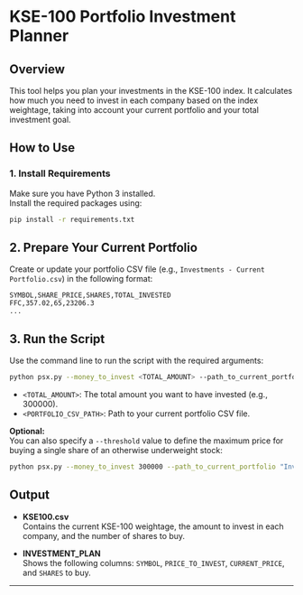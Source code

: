 # KSE-100 Portfolio Investment Planner

## Overview

This tool helps you plan your investments in the KSE-100 index. It calculates how much you need to invest in each company based on the index weightage, taking into account your current portfolio and your total investment goal.

## How to Use

### 1. Install Requirements

Make sure you have Python 3 installed.  
Install the required packages using:

```sh
pip install -r requirements.txt
```

## 2. Prepare Your Current Portfolio

Create or update your portfolio CSV file (e.g., `Investments - Current Portfolio.csv`) in the following format:

```
SYMBOL,SHARE_PRICE,SHARES,TOTAL_INVESTED
FFC,357.02,65,23206.3
...
```

## 3. Run the Script

Use the command line to run the script with the required arguments:

```sh
python psx.py --money_to_invest <TOTAL_AMOUNT> --path_to_current_portfolio "<PORTFOLIO_CSV_PATH>"
```

- `<TOTAL_AMOUNT>`: The total amount you want to have invested (e.g., 300000).
- `<PORTFOLIO_CSV_PATH>`: Path to your current portfolio CSV file.

**Optional:**  
You can also specify a `--threshold` value to define the maximum price for buying a single share of an otherwise underweight stock:

```sh
python psx.py --money_to_invest 300000 --path_to_current_portfolio "Investments - Current Portfolio.csv" --threshold 100
```


## Output

- **KSE100.csv**  
  Contains the current KSE-100 weightage, the amount to invest in each company, and the number of shares to buy.

- **INVESTMENT_PLAN**  
  Shows the following columns: `SYMBOL`, `PRICE_TO_INVEST`, `CURRENT_PRICE`, and `SHARES` to buy.

---